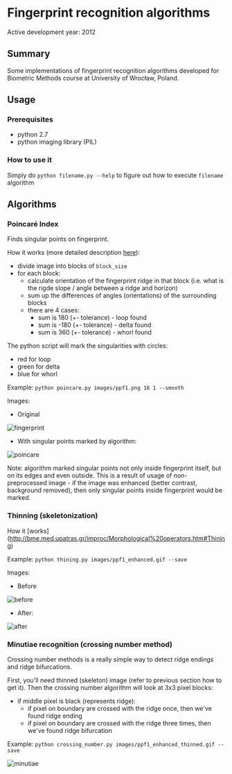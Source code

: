 # Fingerprint recognition algorithms

Active development year: 2012

## Summary
Some implementations of fingerprint recognition algorithms developed for Biometric Methods course at University of Wrocław, Poland.

## Usage

### Prerequisites
* python 2.7
* python imaging library (PIL)

### How to use it
Simply do ```python filename.py --help``` to figure out how to execute ```filename``` algorithm

## Algorithms

### Poincaré Index
Finds singular points on fingerprint. 

How it works (more detailed description [here](http://books.google.pl/books?id=1Wpx25D8qOwC&lpg=PA120&ots=9wRY0Rosb7&dq=poincare%20index%20fingerprint&hl=pl&pg=PA120#v=onepage&q=poincare%20index%20fingerprint&f=false)):
* divide image into blocks of ```block_size```
* for each block: 
    * calculate orientation of the fingerprint ridge in that block (i.e. what is the rigde slope / angle between a ridge and horizon)
    * sum up the differences of angles (orientations) of the surrounding blocks
    * there are 4 cases:
        * sum is 180 (+- tolerance) - loop found
        * sum is -180 (+- tolerance) - delta found
        * sum is 360 (+- tolerance) - whorl found

The python script will mark the singularities with circles:
* red for loop
* green for delta
* blue for whorl
      
Example: ```python poincare.py images/ppf1.png 16 1 --smooth```

Images:
* Original 

![fingerprint](https://raw.github.com/rtshadow/biometrics/master/images/ppf1.png)

* With singular points marked by algorithm: 

![poincare](https://raw.github.com/rtshadow/biometrics/master/images/ppf1_poincare.gif)

Note: algorithm marked singular points not only inside fingerprint itself, but on its edges and even outside. This is a result of usage of non-preprocessed image - if the image was enhanced (better contrast, background removed), then only singular points inside fingerprint would be marked.

### Thinning (skeletonization)

How it [works] (http://bme.med.upatras.gr/improc/Morphological%20operators.htm#Thining)

Example: ```python thining.py images/ppf1_enhanced.gif --save```

Images:
* Before

![before](https://raw.github.com/rtshadow/biometrics/master/images/ppf1_enhanced.gif)

* After:

![after](https://raw.github.com/rtshadow/biometrics/master/images/ppf1_enhanced_thinned.gif)

### Minutiae recognition (crossing number method)
Crossing number methods is a really simple way to detect ridge endings and ridge bifurcations.

First, you'll need thinned (skeleton) image (refer to previous section how to get it). Then the crossing number algorithm will look at 3x3 pixel blocks:
* if middle pixel is black (represents ridge):
    * if pixel on boundary are crossed with the ridge once, then we've found ridge ending
    * if pixel on boundary are crossed with the ridge three times, then we've found ridge bifurcation
    
Example: ```python crossing_number.py images/ppf1_enhanced_thinned.gif --save```

![minutiae](https://raw.github.com/rtshadow/biometrics/master/images/ppf1_enhanced_thinned_minutiae.gif)
